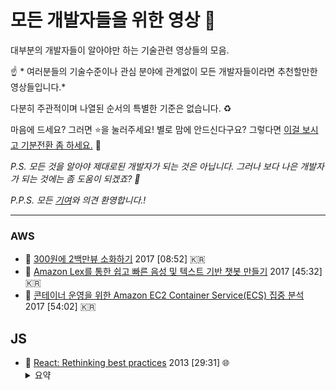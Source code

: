 # 모든 개발자들을 위한 영상 :movie_camera:
대부분의 개발자들이 알아야만 하는 기술관련 영상들의 모음.

:point_up: * 여러분들의 기술수준이나 관심 분야에 관계없이 모든 개발자들이라면 추천할만한 영상들입니다.*

다분히 주관적이며 나열된 순서의 특별한 기준은 없습니다. :recycle:

마음에 드세요? 그러면 :star:을 눌러주세요!
별로 맘에 안드신다구요? 그렇다면 [이걸 보시고 기분전환 좀 하세요.](https://twitter.com/RespectfulMemes/status/900147758845308930) :dog:

*P.S. 모든 것을 알아야 제대로된 개발자가 되는 것은 아닙니다. 그러나 보다 나은 개발자가 되는 것에는 좀 도움이 되겠죠? :muscle:*

*P.P.S. 모든 [기여](CONTRIBUTING.md)와 의견 환영합니다.!*


----

### AWS
- :movie_camera: [300원에 2백만뷰 소화하기](https://youtu.be/5ky-35i1FkQ) 2017 [08:52] :kr: 
- :movie_camera: [Amazon Lex를 통한 쉽고 빠른 음성 및 텍스트 기반 챗봇 만들기](https://youtu.be/HYiA7M2OvP4) 2017 [45:32] :kr:
- :movie_camera: [콘테이너 운영을 위한 Amazon EC2 Container Service(ECS) 집중 분석](https://youtu.be/mb091WRa_y0) 2017 [54:02] :kr:

## JS
- :movie_camera: [React: Rethinking best practices]() 2013 [29:31] :globe_with_meridians: <details><summary>요약</summary><p>
  * 프론트엔드 개발에 있어서 디스플레이 로직과 마크업은 매우 긴밀하게 커플링 되어 있을 수 밖에 없다. <br>
  * 따라서 템플릿과 코드를 분리하는 것은 기술적인 이슈이지 결코 각가의 개별적인 관심사끼리 묶어서 유지보수의 편리성을 추구하기 위한 필수조건이 아니다.<br>
  * component와 해당 component의 디스플레이 로직은 매우 밀접하게 엮여있으나 component 상호간에는 매우 독립적이다.<br>
  * component 내부에는 디스플레이 로직 이외의 코드는 넣지 않아야한다.
                                                                                 
</p></details>


